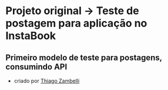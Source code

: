 <h1>Projeto original -> Teste de postagem para aplicação no InstaBook</h1>

## Primeiro modelo de teste para postagens, consumindo API

* criado por [Thiago Zambelli][1]

[1]: https://www.linkedin.com/in/thiagozambelli